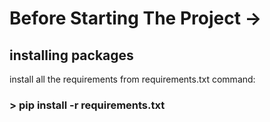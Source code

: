 
# Before Starting The Project ->
## installing packages
 install all the requirements from requirements.txt command:
 ### > **pip install -r requirements.txt**
